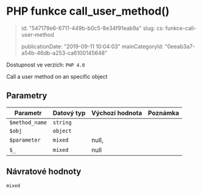 PHP funkce call_user_method()
=============================

> id: "547179e6-6711-449b-b0c5-8e34f91eab9a"
> slug:
> 	cs: funkce-call-user-method
>
> publicationDate: "2019-09-11 10:04:03"
> mainCategoryId: "0eeab3a7-a54b-46db-a253-ca6100145648"

Dostupnost ve verzích: `PHP 4.0`

Call a user method on an specific object


Parametry
--------------

| Parametr | Datový typ | Výchozí hodnota | Poznámka |
|-----|-----|-----|-----|
| `$method_name` | `string` |  |  |
| `$obj` | `object` |  |  |
| `$parameter` | `mixed` | null, |  |
| `$_` | `mixed` | null |  |


Návratové hodnoty
----------------

`mixed`
